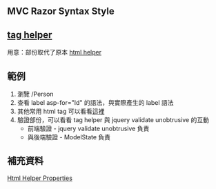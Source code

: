 ## MVC Razor Syntax Style

## [tag helper](https://docs.microsoft.com/zh-tw/aspnet/core/mvc/views/tag-helpers/intro)

用意：部份取代了原本 [html helper](https://docs.microsoft.com/zh-tw/aspnet/mvc/overview/older-versions-1/views/asp-net-mvc-views-overview-cs#using-html-helpers-to-generate-view-content)

## 範例

1. 瀏覽 /Person
2. 查看 label asp-for="Id" 的語法，與實際產生的 label 語法
3. 其他常用 html tag 可以看看[這裡](https://docs.microsoft.com/zh-tw/aspnet/core/mvc/views/tag-helpers/intro?#built-in-aspnet-core-tag-helpers)
4. 驗證部份，可以看看 tag helper 與 jquery validate unobtrusive 的互動
   - 前端驗證 - jquery validate unobtrusive 負責
   - 與後端驗證 - ModelState 負責

## 補充資料

[Html Helper Properties](https://docs.microsoft.com/en-us/dotnet/api/system.web.mvc.htmlhelper)

